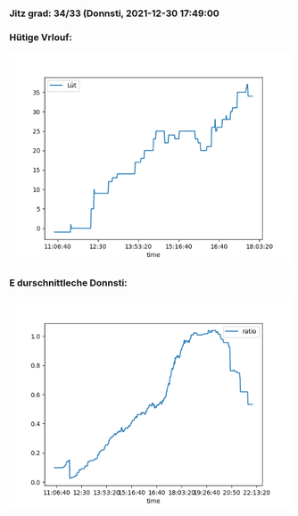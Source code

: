 ### Jitz grad: 34/33 (Donnsti, 2021-12-30 17:49:00

### Hütige Vrlouf:
![Graph](Today.png)

### E durschnittleche Donnsti:
![Graph](Donnsti.png)